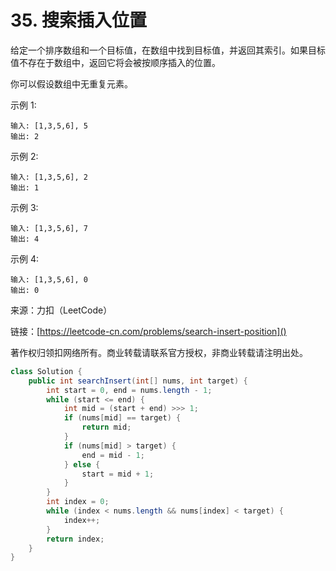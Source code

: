 # 35. 搜索插入位置

给定一个排序数组和一个目标值，在数组中找到目标值，并返回其索引。如果目标值不存在于数组中，返回它将会被按顺序插入的位置。

你可以假设数组中无重复元素。

示例 1:

```
输入: [1,3,5,6], 5
输出: 2
```
示例 2:

```
输入: [1,3,5,6], 2
输出: 1
```
示例 3:

```
输入: [1,3,5,6], 7
输出: 4
```
示例 4:

```
输入: [1,3,5,6], 0
输出: 0
```

来源：力扣（LeetCode）

链接：[https://leetcode-cn.com/problems/search-insert-position]()

著作权归领扣网络所有。商业转载请联系官方授权，非商业转载请注明出处。

```java
class Solution {
    public int searchInsert(int[] nums, int target) {
        int start = 0, end = nums.length - 1;
        while (start <= end) {
            int mid = (start + end) >>> 1;
            if (nums[mid] == target) {
                return mid;
            }
            if (nums[mid] > target) {
                end = mid - 1;
            } else {
                start = mid + 1;
            }
        }
        int index = 0;
        while (index < nums.length && nums[index] < target) {
            index++;
        }
        return index;
    }
}
```